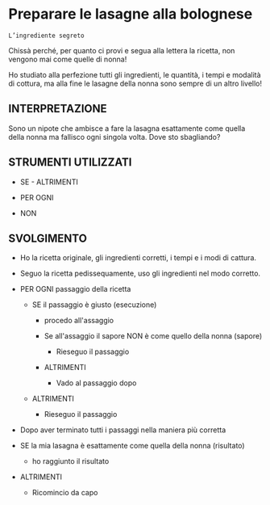 # Preparare le lasagne alla bolognese

    L’ingrediente segreto

Chissà perché, per quanto ci provi e segua alla lettera la ricetta, non vengono mai come quelle di nonna!

Ho studiato alla perfezione tutti gli ingredienti, le quantità, i tempi e modalità di cottura, ma alla fine le lasagne della nonna sono sempre di un altro livello!

## INTERPRETAZIONE

Sono un nipote che ambisce a fare la lasagna esattamente come quella della nonna ma fallisco ogni singola volta. Dove sto sbagliando?

## STRUMENTI UTILIZZATI

- SE - ALTRIMENTI

- PER OGNI

- NON

## SVOLGIMENTO

- Ho la ricetta originale, gli ingredienti corretti, i tempi e i modi di cattura.

- Seguo la ricetta pedissequamente, uso gli ingredienti nel modo corretto.

- PER OGNI passaggio della ricetta

  - SE il passaggio è giusto (esecuzione)

    - procedo all'assaggio

    - Se all'assaggio il sapore NON è come quello della nonna (sapore)

      - Rieseguo il passaggio

    - ALTRIMENTI

      - Vado al passaggio dopo

  - ALTRIMENTI

    - Rieseguo il passaggio

- Dopo aver terminato tutti i passaggi nella maniera più corretta

- SE la mia lasagna è esattamente come quella della nonna (risultato)

  - ho raggiunto il risultato

- ALTRIMENTI

  - Ricomincio da capo
